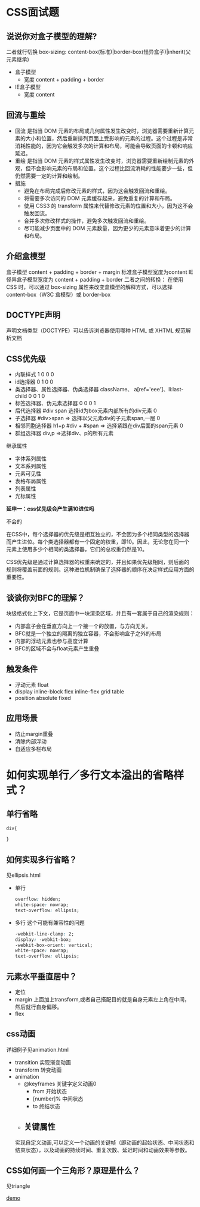 # CSS面试题

## 说说你对盒子模型的理解?

二者就行切换 box-sizing: content-box(标准)|border-box(怪异盒子)|inherit(父元素继承)

- 盒子模型
    - 宽度 content + padding + border
- IE盒子模型
    - 宽度 content

## 回流与重绘
- 回流
  是指当 DOM 元素的布局或几何属性发生改变时，浏览器需要重新计算元素的大小和位置，然后重新排列页面上受影响的元素的过程。这个过程是非常消耗性能的，因为它会触发多次的计算和布局，可能会导致页面的卡顿和响应延迟。
- 重绘
  是指当 DOM 元素的样式属性发生改变时，浏览器需要重新绘制元素的外观，但不会影响元素的布局和位置。这个过程比回流消耗的性能要少一些，但仍然需要一定的计算和绘制。
- 措施
    - 避免在布局完成后修改元素的样式，因为这会触发回流和重绘。
    - 将需要多次访问的 DOM 元素缓存起来，避免重复的计算和布局。
    - 使用 CSS3 的 transform 属性来代替修改元素的位置和大小，因为这不会触发回流。
    - 合并多次修改样式的操作，避免多次触发回流和重绘。
    - 尽可能减少页面中的 DOM 元素数量，因为更少的元素意味着更少的计算和布局。
## 介绍盒模型
盒子模型
content + padding + border + margin
标准盒子模型宽度为content
IE怪异盒子模型宽度为 content + padding + border
二者之间的转换：
在使用 CSS 时，可以通过 box-sizing 属性来改变盒模型的解释方式，可以选择 content-box（W3C 盒模型）或 border-box
## DOCTYPE声明
声明文档类型（DOCTYPE）可以告诉浏览器使用哪种 HTML 或 XHTML 规范解析文档

## CSS优先级
- 内联样式
    1 0 0 0
- id选择器
    0 1 0 0
- 类选择器、属性选择器、伪类选择器
    className、 a[ref='eee']、li:last-child
    0 0 1 0
- 标签选择器、伪元素选择器
    0 0 0 1
- 后代选择器
    #div span 选择id为box元素内部所有的div元素
    0
- 子选择器
    #div>span => 选择以父元素div的子元素span,一层
    0
- 相邻同胞选择器
    h1+p
    #div + #span => 选择紧跟在div后面的span元素
    0
- 群组选择器
    div,p =>选择div、p的所有元素

继承属性
- 字体系列属性
- 文本系列属性
- 元素可见性
- 表格布局属性
- 列表属性
- 光标属性

**延申一：css优先级会产生满10进位吗**

不会的

在CSS中，每个选择器的优先级是相互独立的，不会因为多个相同类型的选择器而产生进位。每个类选择器都有一个固定的权重，即10。因此，无论您在同一个元素上使用多少个相同的类选择器，它们的总权重仍然是10。

CSS优先级是通过计算选择器的权重来确定的，并且如果优先级相同，则后面的规则将覆盖前面的规则。这种进位机制确保了选择器的顺序在决定样式应用方面的重要性。

## 谈谈你对BFC的理解？
块级格式化上下文，它是页面中一块渲染区域，并且有一套属于自己的渲染规则：
- 内部盒子会在垂直方向上一个接一个的放置，与方向无关。
- BFC就是一个独立的隔离的独立容器，不会影响盒子之外的布局
- 内部的浮动元素也参与高度计算
- BFC的区域不会与float元素产生重叠
## 触发条件
- 浮动元素 float
- display inline-block flex inline-flex grid table
- position absolute fixed
## 应用场景
- 防止margin重叠
- 清除内部浮动
- 自适应多栏布局
# 如何实现单行／多行文本溢出的省略样式？
## 单行省略
```css
div{
  
}
```
## 如何实现多行省略？
见ellipsis.html
- 单行
    ```css
    overflow: hidden;
    white-space: nowrap;
    text-overflow: ellipsis; 
    ```
- 多行
    这个可能有兼容性的问题
    ```css
    -webkit-line-clamp: 2;
    display: -webkit-box;
    -webkit-box-orient: vertical;   
    white-space: nowrap;
    text-overflow: ellipsis; 
    ```
## 元素水平垂直居中？
- 定位
- margin
    上面加上transform,或者自己搭配目的就是自身元素左上角在中间，然后就行自身偏移。
- flex
## css动画
详细例子见animation.html
- transition
    实现渐变动画
- transform
    转变动画
- animation
    - @keyframes 关键字定义动画0
      - from 开始状态
      - [number]% 中间状态
      - to 终结状态
    - 关键属性
      - 
    实现自定义动画,可以定义一个动画的关键帧（即动画的起始状态、中间状态和结束状态），以及动画的持续时间、重复次数、延迟时间和动画效果等参数。
## CSS如何画一个三角形？原理是什么？
见triangle

<a href="./triangle.html">demo</a>
